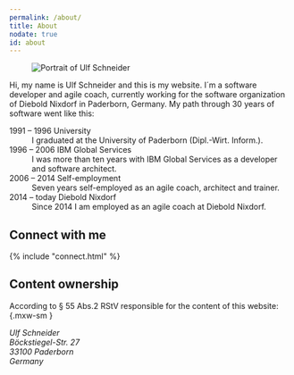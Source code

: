 ```yaml
---
permalink: /about/
title: About
nodate: true
id: about
---
```

<figure class="mxw-rg">
<img class="w-100 fit-cover" src="/img/ulf/ulf-16x9-900.jpg" alt="Portrait of Ulf Schneider">
</figure>

Hi, my name is Ulf Schneider and this is my website. I´m a software developer and agile coach, currently working for the software organization of Diebold Nixdorf in Paderborn, Germany. My path through 30 years of software went like this:

<dl class="timeline">
<dt>1991 – 1996 University</dt>
<dd>I graduated at the University of Paderborn (Dipl.-Wirt. Inform.).</dd>
<dt>1996 – 2006 IBM Global Services</dt>
<dd>I was more than ten years with IBM Global Services as a developer and software architect.</dd>
<dt>2006 – 2014 Self-employment</dt>
<dd>Seven years self-employed as an agile coach, architect and trainer.</dd>
<dt>2014 – today Diebold Nixdorf</dt>
<dd>Since 2014 I am employed as an agile coach at Diebold Nixdorf.</dd>
</dl>

<h2>Connect with me</h2>
{% include "connect.html" %}

<h2>Content ownership</h2>

According to § 55 Abs.2 RStV responsible for the content of this website:{.mxw-sm }

<address class="mry">
Ulf Schneider<br>
Böckstiegel-Str. 27<br>
33100 Paderborn<br>
Germany<br>
</address>



